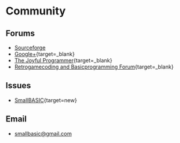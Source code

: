 # Community

## Forums
- [Sourceforge](https://sourceforge.net/p/smallbasic/forum)
- [Google+](https://plus.google.com/communities/108008143866282026044){target=_blank}
- [The Joyful Programmer](http://thejoyfulprogrammer.com/qb64/forum/forumdisplay.php?fid=485&rndtime=1502602434764827061){target=_blank}
- [Retrogamecoding and Basicprogramming Forum](http://retrogamecoding.org/board/){target=_blank}

## Issues
- [SmallBASIC](https://github.com/smallbasic/SmallBASIC/issues){target=new}

## Email
- [smallbasic@gmail.com](mailto:smallbasic@gmail.com)
